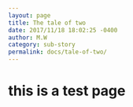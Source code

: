 ```yaml
---
layout: page
title: The tale of two
date: 2017/11/18 18:02:25 -0400
author: M.W
category: sub-story
permalink: docs/tale-of-two/
---
```


# this is a test page